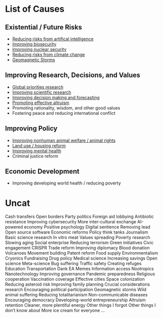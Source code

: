 <!-- TITLE: Priority Wiki: Main Page -->
<!-- SUBTITLE: The Main Page -->

# List of Causes

## Existential / Future Risks

* [Reducing risks from artifical intelligence](ai)
* [Improving biosecurity](/biosecurity)
* [Improving nuclear security](/nukes)
* [Reducing risks from climate change](/climate)
* [Geomagnetic Storms](/geomagnetic-storms)
 
 
 ## Improving Research, Decisions, and Values

* [Global priorities research](/priorities)
* [Improving scientific research](/science)
* [Improving decision making and forecasting](/decision-making)
* [Promoting effective altruism](/promoting-ea)
* Promoting rationality, wisdom, and other good values
* Fostering peace and reducing international conflict


## Improving Policy

* [Improving nonhuman animal welfare / animal rights](/animals)
* [Land use / housing reform](/housing)
* [Improving mental health](/mental-health)
* Criminal justice reform


## Economic Development

* Improving developing world health / reducing poverty


# Uncat
Cash transfers
Open borders
Party politics
Foreign aid lobbying
Antibiotic resistance
Improving cybersecurity
More inter-cultural exchange
AI-powered economy
Positive psychology
Digital sentience
Removing lead
Open source software
Economic reforms
Policy think tanks
Journalism
Basic science research
In vitro meat
Values spreading
Poverty research
Slowing aging
Social enterprise
Reducing terrorism
Green initiatives
Civic engagement
CRISPR
Trade reform
Improving diplomacy
Blood donation
Volcanoes
Movement building
Patent reform
Food supply
Environmentalism
Cryonics
Fundraising
Drug policy
Medical science
Increasing savings
Open science
Meta-science
Bug suffering
Traffic safety
Creating refuges
Education
Transportation
Dank EA Memes
Information access
Nootropics
Nanotechnology
Improving governance
Pandemic preparedness
Religious cooperation
Vaccination coverage
Effective cities
Space colonization
Reducing asteroid risk
Improving family planning
Crucial considerations research
Encouraging political participation
Geomagnetic storms
Wild animal suffering
Reducing totalitarianism
Non-communicable diseases
Encouraging democracy
Developing-world entrepreneurship
Altruism retention
Cleaner, more plentiful energy
Other things I forgot
Other things I don’t know about
More ice cream for everyone
...
